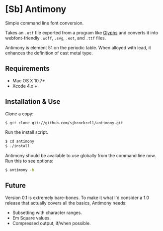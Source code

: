 # [Sb] Antimony

Simple command line font conversion.

Takes an `.otf` file exported from a program like [Glyphs](http://glyphsapp.com) and converts it into webfont-friendly `.woff`, `.svg`, `.eot`, and `.ttf` files.

Antimony is element 51 on the periodic table. When alloyed with lead, it enhances the definition of cast metal type.

## Requirements

- Mac OS X 10.7+
- Xcode 4.x +

## Installation & Use

Clone a copy:

```bash
$ git clone git://github.com/sjhcockrell/antimony.git
```

Run the install script.

```bash
$ cd antimony
$ ./install
```

Antimony should be available to use globally from the command line now. Run this to see options:

```bash
$ antimony -h
```

## Future

Version 0.1 is extremely bare-bones. To make it what I'd consider a 1.0 release that actually covers all the basics, Antimony needs:

* Subsetting with character ranges.
* Em Square values.
* Compressed output, if/when possible.

